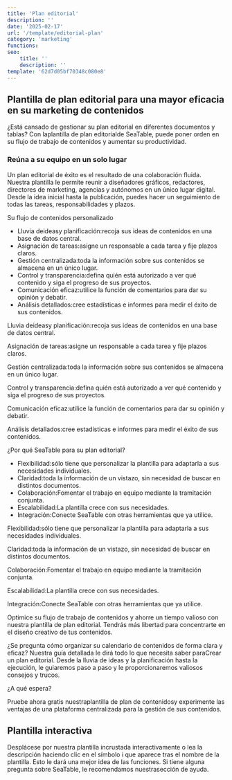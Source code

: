 ```yaml
---
title: 'Plan editorial'
description: ''
date: '2025-02-17'
url: '/template/editorial-plan'
category: 'marketing'
functions:
seo:
    title: ''
    description: ''
template: '62d7d05bf70348c080e8'
---
```


## Plantilla de plan editorial para una mayor eficacia en su marketing de contenidos

¿Está cansado de gestionar su plan editorial en diferentes documentos y tablas? Con laplantilla de plan editorialde SeaTable, puede poner orden en su flujo de trabajo de contenidos y aumentar su productividad.

### Reúna a su equipo en un solo lugar

Un plan editorial de éxito es el resultado de una colaboración fluida. Nuestra plantilla le permite reunir a diseñadores gráficos, redactores, directores de marketing, agencias y autónomos en un único lugar digital. Desde la idea inicial hasta la publicación, puedes hacer un seguimiento de todas las tareas, responsabilidades y plazos.

Su flujo de contenidos personalizado

- Lluvia deideasy planificación:recoja sus ideas de contenidos en una base de datos central.
- Asignación de tareas:asigne un responsable a cada tarea y fije plazos claros.
- Gestión centralizada:toda la información sobre sus contenidos se almacena en un único lugar.
- Control y transparencia:defina quién está autorizado a ver qué contenido y siga el progreso de sus proyectos.
- Comunicación eficaz:utilice la función de comentarios para dar su opinión y debatir.
- Análisis detallados:cree estadísticas e informes para medir el éxito de sus contenidos.

Lluvia deideasy planificación:recoja sus ideas de contenidos en una base de datos central.

Asignación de tareas:asigne un responsable a cada tarea y fije plazos claros.

Gestión centralizada:toda la información sobre sus contenidos se almacena en un único lugar.

Control y transparencia:defina quién está autorizado a ver qué contenido y siga el progreso de sus proyectos.

Comunicación eficaz:utilice la función de comentarios para dar su opinión y debatir.

Análisis detallados:cree estadísticas e informes para medir el éxito de sus contenidos.

¿Por qué SeaTable para su plan editorial?

- Flexibilidad:sólo tiene que personalizar la plantilla para adaptarla a sus necesidades individuales.
- Claridad:toda la información de un vistazo, sin necesidad de buscar en distintos documentos.
- Colaboración:Fomentar el trabajo en equipo mediante la tramitación conjunta.
- Escalabilidad:La plantilla crece con sus necesidades.
- Integración:Conecte SeaTable con otras herramientas que ya utilice.

Flexibilidad:sólo tiene que personalizar la plantilla para adaptarla a sus necesidades individuales.

Claridad:toda la información de un vistazo, sin necesidad de buscar en distintos documentos.

Colaboración:Fomentar el trabajo en equipo mediante la tramitación conjunta.

Escalabilidad:La plantilla crece con sus necesidades.

Integración:Conecte SeaTable con otras herramientas que ya utilice.

Optimice su flujo de trabajo de contenidos y ahorre un tiempo valioso con nuestra plantilla de plan editorial. Tendrás más libertad para concentrarte en el diseño creativo de tus contenidos.

¿Se pregunta cómo organizar su calendario de contenidos de forma clara y eficaz? Nuestra guía detallada le dirá todo lo que necesita saber paraCrear un plan editorial. Desde la lluvia de ideas y la planificación hasta la ejecución, le guiaremos paso a paso y le proporcionaremos valiosos consejos y trucos.

¿A qué espera?

Pruebe ahora gratis nuestraplantilla de plan de contenidosy experimente las ventajas de una plataforma centralizada para la gestión de sus contenidos.

## Plantilla interactiva

Desplácese por nuestra plantilla incrustada interactivamente o lea la descripción haciendo clic en el símbolo i que aparece tras el nombre de la plantilla. Esto le dará una mejor idea de las funciones. Si tiene alguna pregunta sobre SeaTable, le recomendamos nuestrasección de ayuda.

​
